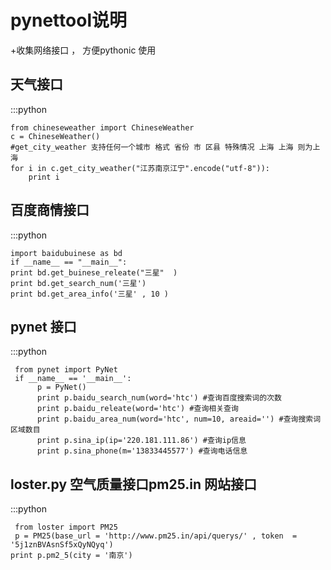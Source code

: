 pynettool说明
====================

+收集网络接口 ， 方便pythonic 使用

天气接口
------------------------
:::python
    
    from chineseweather import ChineseWeather
    c = ChineseWeather()
    #get_city_weather 支持任何一个城市 格式 省份 市 区县 特殊情况 上海 上海 则为上海
    for i in c.get_city_weather("江苏南京江宁".encode("utf-8")):
        print i 


百度商情接口
-------------------------
:::python
     
    import baidubuinese as bd
    if __name__ == "__main__":
    print bd.get_buinese_releate("三星"  ) 
    print bd.get_search_num('三星')
    print bd.get_area_info('三星' , 10 )


pynet 接口
------------------------------
:::python
  
     from pynet import PyNet
     if __name__ == '__main__':
          p = PyNet()
          print p.baidu_search_num(word='htc') #查询百度搜索词的次数
          print p.baidu_releate(word='htc') #查询相关查询
          print p.baidu_area_num(word='htc', num=10, areaid='') #查询搜索词区域数目
          print p.sina_ip(ip='220.181.111.86') #查询ip信息 
          print p.sina_phone(m='13833445577') #查询电话信息


loster.py 空气质量接口pm25.in 网站接口
-----------------
:::python
     
     from loster import PM25
     p = PM25(base_url = 'http://www.pm25.in/api/querys/' , token  = '5j1znBVAsnSf5xQyNQyq')
    print p.pm2_5(city = '南京')